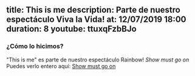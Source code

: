 title: This is me
description: Parte de nuestro espectáculo Viva la Vida!
at: 12/07/2019 18:00
duration: 8
youtube: ttuxqFzbBJo
----
### ¿Cómo lo hicimos?

"This is me" es parte de nuestro espectáculo Rainbow! *Show must go on*
Puedes verlo entero aquí: [Show must go on](https://www.youtube.com/playlist?list=PLqzeZeLDH880PL6B036NeZnUqS_CxocRD)
